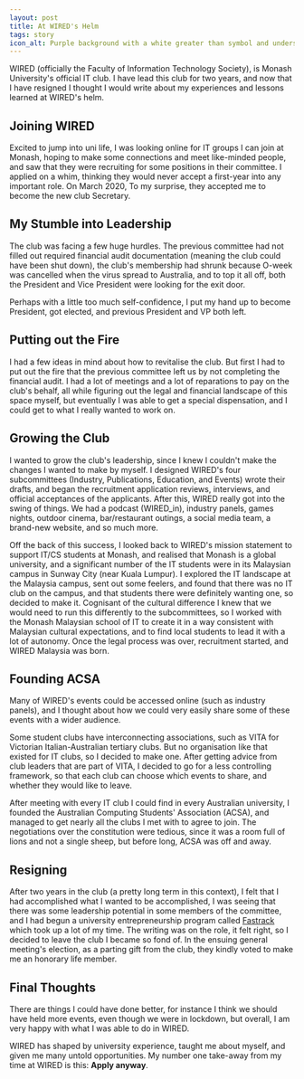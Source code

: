 ```yaml
---
layout: post
title: At WIRED's Helm
tags: story
icon_alt: Purple background with a white greater than symbol and underscore in the middle, written in a pixelated typeface
---
```

WIRED (officially the Faculty of Information Technology Society), is Monash University's official IT club. I have lead
this club for two years, and now that I have resigned I thought I would write about my experiences and lessons learned
at WIRED's helm.

## Joining WIRED
Excited to jump into uni life, I was looking online for IT groups I can join at Monash, hoping to make some connections
and meet like-minded people, and saw that they were recruiting for some positions in their committee. I applied on a
whim, thinking they would never accept a first-year into any important role. On March 2020, To my surprise, they accepted me to become
the new club Secretary.

## My Stumble into Leadership
The club was facing a few huge hurdles. The previous committee had not filled out required financial audit documentation
(meaning the club could have been shut down), the club's membership had shrunk because O-week was cancelled when the
virus spread to Australia, and to top it all off, both the President and Vice President were looking for the exit door.

Perhaps with a little too much self-confidence, I put my hand up to become President, got elected, and previous President
and VP both left.

## Putting out the Fire
I had a few ideas in mind about how to revitalise the club. But first I had to put out the fire that the previous committee
left us by not completing the financial audit. I had a lot of meetings and a lot of reparations to pay on the club's
behalf, all while figuring out the legal and financial landscape of this space myself, but eventually I was able to get a
special dispensation, and I could get to what I really wanted to work on.

## Growing the Club
I wanted to grow the club's leadership, since I knew I couldn't make the changes I wanted to make by myself. I designed
WIRED's four subcommittees (Industry, Publications, Education, and Events) wrote their drafts, and began the recruitment
application reviews, interviews, and official acceptances of the applicants. After this, WIRED really got into the swing
of things. We had a podcast (WIRED_in), industry panels, games nights, outdoor cinema, bar/restaurant outings, a social
media team, a brand-new website, and so much more.

Off the back of this success, I looked back to WIRED's mission statement to support IT/CS students at Monash, and realised
that Monash is a global university, and a significant number of the IT students were in its Malaysian campus in Sunway
City (near Kuala Lumpur). I explored the IT landscape at the Malaysia campus, sent out some feelers, and found that there
was no IT club on the campus, and that students there were definitely wanting one, so decided to make it. Cognisant of the
cultural difference I knew that we would need to run this differently to the subcommittees, so I worked with the Monash
Malaysian school of IT to create it in a way consistent with Malaysian cultural expectations, and to find local students
to lead it with a lot of autonomy. Once the legal process was over, recruitment started, and WIRED Malaysia was born.

## Founding ACSA
Many of WIRED's events could be accessed online (such as industry panels), and I thought about how we could very easily
share some of these events with a wider audience.

Some student clubs have interconnecting associations, such as VITA for Victorian Italian-Australian tertiary clubs. But
no organisation like that existed for IT clubs, so I decided to make one. After getting advice from club leaders that
are part of VITA, I decided to go for a less controlling framework, so that each club can choose which events to share,
and whether they would like to leave.

After meeting with every IT club I could find in every Australian university, I founded the Australian Computing
Students' Association (ACSA), and managed to get nearly all the clubs I met with to agree to join. The negotiations over
the constitution were tedious, since it was a room full of lions and not a single sheep, but before long, ACSA was off
and away.

## Resigning
After two years in the club (a pretty long term in this context), I felt that I had accomplished what I wanted to be
accomplished, I was seeing that there was some leadership potential in some members of the committee, and I had begun
a university entrepreneurship program called [Fastrack](https://www.fastrackatmonash.com) which took up a lot of my time.
The writing was on the role, it felt right, so I decided to leave the club I became so fond of. In the ensuing general
meeting's election, as a parting gift from the club, they kindly voted to make me an honorary life member.

## Final Thoughts
There are things I could have done better, for instance I think we should have held more events, even though we were in
lockdown, but overall, I am very happy with what I was able to do in WIRED.

WIRED has shaped by university experience, taught me about myself, and given me many untold opportunities. My number one
take-away from my time at WIRED is this: **Apply anyway**.